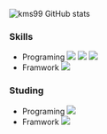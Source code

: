 ![kms99 GitHub stats](https://github-readme-stats.vercel.app/api?username=kms99&show_icons=true&theme=radical)

### Skills
- Programing <img src="https://img.shields.io/badge/html5-E34F26?style=for-the-badge&logo=html5&logoColor=white"> <img src="https://img.shields.io/badge/css3-1572B6?style=for-the-badge&logo=css3&logoColor=white"> <img src="https://img.shields.io/badge/javascript-F7DF1E?style=for-the-badge&logo=javascript&logoColor=white">
- Framwork <img src="https://img.shields.io/badge/react-61DAFB?style=for-the-badge&logo=react&logoColor=white">


### Studing
- Programing <img src="https://img.shields.io/badge/typescript-3178C6?style=for-the-badge&logo=typescript&logoColor=white"> 
- Framwork <img src="https://img.shields.io/badge/nextdotjs-000000?style=for-the-badge&logo=nextdotjs&logoColor=white"> 
